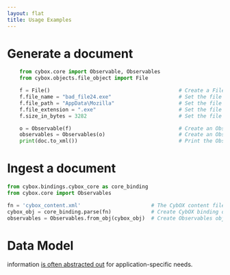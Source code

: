 ```yaml
---
layout: flat
title: Usage Examples
---
```


# Generate a document

```python
    from cybox.core import Observable, Observables      
    from cybox.objects.file_object import File

    f = File()                                          # Create a File Object
    f.file_name = "bad_file24.exe"                      # Set the file name
    f.file_path = "AppData\Mozilla"                     # Set the file path
    f.file_extension = ".exe"                           # Set the file extension
    f.size_in_bytes = 3282                              # Set the file size

    o = Observable(f)                                   # Create an Observable container for the File Object
    observables = Observables(o)                        # Create an Observables container for the Observable
    print(doc.to_xml())                                 # Print the Observables 
```

# Ingest a document

```python
from cybox.bindings.cybox_core as core_binding
from cybox.core import Observables

fn = 'cybox_content.xml'                       # The CybOX content filename
cybox_obj = core_binding.parse(fn)             # Create CybOX binding object
observables = Observables.from_obj(cybox_obj)  # Create Observables object from binding object
```

# Data Model
information [is often abstracted out](https://github.com/CybOXProject/python-cybox/tree/master/cybox/objects) for application-specific needs.
